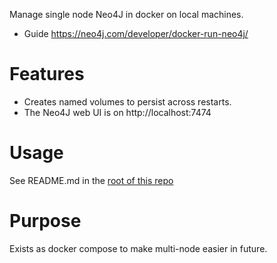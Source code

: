 Manage single node Neo4J in docker on local machines. 
* Guide https://neo4j.com/developer/docker-run-neo4j/

# Features
* Creates named volumes to persist across restarts.  
* The Neo4J web UI is on http://localhost:7474

# Usage
See README.md in the [root of this repo](../README.md)

# Purpose
Exists as docker compose to make multi-node easier in future.